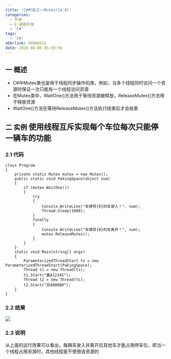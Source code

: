 ```yaml
---
title: 'C#开发之——Mutex(14.8)'
categories:
  - 开发
  - E-桌面开发
  - 'C#'
tags:
  - 'C#'
abbrlink: 4999b511
date: 2020-08-06 05:59:56
---
```

## 一 概述

* C#中Mutex类也是用于线程同步操作的类，例如，当多个线程同时访问一个资源时保证一次只能有一个线程访问资源
* 在Mutex类中，WaitOne()方法用于等待资源被释放，ReleaseMutex()方法用于释放资源
* WaitOne()方法在等待ReleaseMutex()方法执行结束后才会结束

<!--more-->

## 二 实例   <font size=5> 使用线程互斥实现每个车位每次只能停一辆车的功能 </font>

### 2.1 代码

```
class Program
{
    private static Mutex mutex = new Mutex();
    public static void PakingSpace(object num)
    {
        if (mutex.WaitOne())
        {
            try
            {
                Console.WriteLine("车牌号{0}的车驶入！", num);
                Thread.Sleep(1000);
            }
            finally
            {
                Console.WriteLine("车牌号{0}的车离开！", num);
                mutex.ReleaseMutex();
            }
        }
    }
    static void Main(string[] args)
    {
        ParameterizedThreadStart ts = new ParameterizedThreadStart(PakingSpace);
        Thread t1 = new Thread(ts);
        t1.Start("冀A12345");
        Thread t2 = new Thread(ts);
        t2.Start("京A00000");
    }
}
```

### 2.2 结果
![][1]

### 2.3 说明

 从上面的运行效果可以看出，每辆车驶入并离开后其他车才能占用停车位，即当一个线程占用资源时，其他线程是不使用该资源的 




[1]:https://jsd.onmicrosoft.cn/gh/PGzxc/CDN/blog-image/csharp-thread-mutex-console.png